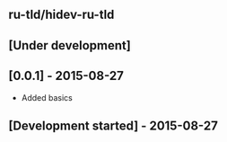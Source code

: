ru-tld/hidev-ru-tld
-------------------

## [Under development]

## [0.0.1] - 2015-08-27

- Added basics

## [Development started] - 2015-08-27
